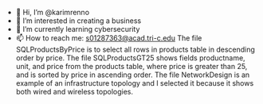 - 👋 Hi, I’m @karimrenno
- 👀 I’m interested in creating a business
- 🌱 I’m currently learning cybersecurity
- 📫 How to reach me: s01287363@acad.tri-c.edu
The file SQLProductsByPrice is to select all rows in products table in descending order by price.
The file SQLProductsGT25 shows fields productname, unit, and price from the products table, where price is greater than 25, and is sorted by price in ascending order.
The file NetworkDesign is an example of an infrastructure topology and I selected it because it shows both wired and wireless topologies.
